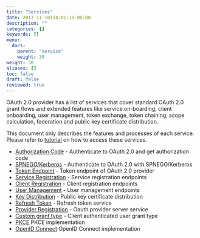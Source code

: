 ```yaml
---
title: "Services"
date: 2017-11-10T14:01:19-05:00
description: ""
categories: []
keywords: []
menu:
  docs:
    parent: "service"
    weight: 30
weight: 30
aliases: []
toc: false
draft: false
reviewed: true
---
```


OAuth 2.0 provider has a list of services that cover standard OAuth 2.0 grant flows and extended features like service on-boarding, client onboarding, user management, token exchange, token chaining, scope calculation, federation and public key certificate distribution.  
 
This document only describes the features and processes of each service. Please refer to [tutorial][] on how to access these services.
 

* [Authorization Code][] - Authenticate to OAuth 2.0 and get authorization code
* [SPNEGO/Kerberos][] - Authenticate to OAuth 2.0 with SPNEGO/Kerberos
* [Token Endpoint][] - Token endpoint of OAuth 2.0 provider
* [Service Registration][] - Service registration endpoints
* [Client Registration][] - Client registration endpoints
* [User Management][] - User management endpoints
* [Key Distribution][] - Public key certificate distribution
* [Refresh Token][] - Refresh token service
* [Provider Registration][] - Oauth provider server service
* [Custom grant type][] - Client authenticated user grant type
* [PKCE][] PKCE implementation
* [OpenID Connect][] OpenID Connect implementation


[OpenID Connect]: /service/oauth/serivce/openid/
[PKCE]: /service/oauth/service/pkce/
[Custom grant type]: /service/oauth/service/custom/
[tutorial]: /tutorial/oauth/
[Authorization Code]: /service/oauth/service/code/
[Token Endpoint]: /service/oauth/service/token/
[Service Registration]: /service/oauth/service/service/
[Client Registration]: /service/oauth/service/client/
[User Management]: /service/oauth/service/user/
[Key Distribution]: /service/oauth/service/key/
[Refresh Token]: /service/oauth/service/fresh-token/
[Provider Registration]: /service/oauth/service/provider/
[SPNEGO/Kerberos]: /service/oauth/service/spnego/
